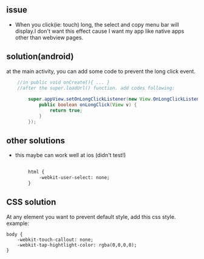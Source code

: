 ## issue
 * When you click(ie: touch) long, the select and copy menu bar will display.I don't want this effect cause I want my app like native apps other than webview pages. 

## solution(android)
at the main activity, you can add some code to prevent the long click event.
      
```java    
    //in public void onCreate(){ ... }    
    //after the super.loadUrl() function. add codes following:    
    
        super.appView.setOnLongClickListener(new View.OnLongClickListener() {
            public boolean onLongClick(View v) {    
                return true;
            }
        });
```  
## other solutions  
- this maybe can work well at ios (didn't test!)  
```html
    
        html {  
            -webkit-user-select: none;
        }
```

## CSS solution   
At any element you want to prevent default style, add this css style. example:   
```   
body {
    -webkit-touch-callout: none;
    -webkit-tap-hightlight-color: rgba(0,0,0,0);
}   
```   



